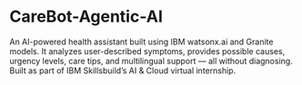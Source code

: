 # CareBot-Agentic-AI
An AI-powered health assistant built using IBM watsonx.ai and Granite models. It analyzes user-described symptoms, provides possible causes, urgency levels, care tips, and multilingual support — all without diagnosing. Built as part of IBM Skillsbuild’s AI &amp; Cloud virtual internship.
